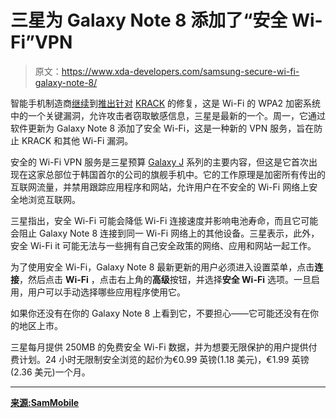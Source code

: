 # 三星为 Galaxy Note 8 添加了“安全 Wi-Fi”VPN

> 原文：<https://www.xda-developers.com/samsung-secure-wi-fi-galaxy-note-8/>

智能手机制造商[继续](https://www.xda-developers.com/oxygenos-update-oneplus-5t-improves-face-unlock/)到[推出针对](https://www.xda-developers.com/essential-phone-receiving-ota-that-fixes-krack-vulnerability-and-adds-fingerprint-gestures/) [KRACK](http://xda-developers.com/tag/krack) 的修复，这是 Wi-Fi 的 WPA2 加密系统中的一个关键漏洞，允许攻击者窃取敏感信息，三星是最新的一个。周一，它通过软件更新为 Galaxy Note 8 添加了安全 Wi-Fi，这是一种新的 VPN 服务，旨在防止 KRACK 和其他 Wi-Fi 漏洞。

安全的 Wi-Fi VPN 服务是三星预算 [Galaxy J](http://xda-developers.com/tag/galaxy-j) 系列的主要内容，但这是它首次出现在这家总部位于韩国首尔的公司的旗舰手机中。它的工作原理是加密所有传出的互联网流量，并禁用跟踪应用程序和网站，允许用户在不安全的 Wi-Fi 网络上安全地浏览互联网。

三星指出，安全 Wi-Fi 可能会降低 Wi-Fi 连接速度并影响电池寿命，而且它可能会阻止 Galaxy Note 8 连接到同一 Wi-Fi 网络上的其他设备。三星表示，此外，安全 Wi-Fi it 可能无法与一些拥有自己安全政策的网络、应用和网站一起工作。

为了使用安全 Wi-Fi，Galaxy Note 8 最新更新的用户必须进入设置菜单，点击**连接**，然后点击 **Wi-Fi** ，点击右上角的**高级**按钮，并选择**安全 Wi-Fi** 选项。一旦启用，用户可以手动选择哪些应用程序使用它。

如果你还没有在你的 Galaxy Note 8 上看到它，不要担心——它可能还没有在你的地区上市。

三星每月提供 250MB 的免费安全 Wi-Fi 数据，并为想要无限保护的用户提供付费计划。24 小时无限制安全浏览的起价为€0.99 英镑(1.18 美元)，€1.99 英镑(2.36 美元)一个月。

* * *

[**来源:SamMobile**](https://www.sammobile.com/2017/12/04/galaxy-note-8-secure-wi-fi-vpn-feature-update)